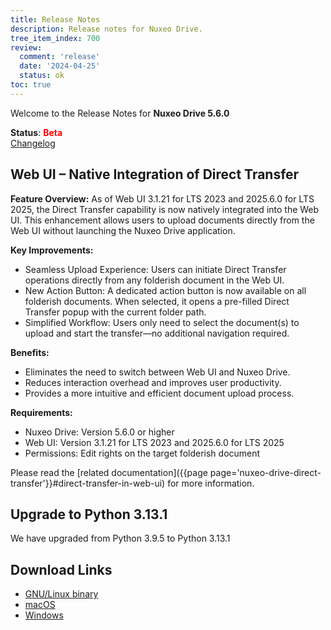 ```yaml
---
title: Release Notes
description: Release notes for Nuxeo Drive.
tree_item_index: 700
review:
  comment: 'release'
  date: '2024-04-25'
  status: ok
toc: true
---
```


Welcome to the Release Notes for **Nuxeo Drive 5.6.0**

**Status**: <font color="##ff0000">**Beta**</font> </br>
<i class="fa fa-long-arrow-right" aria-hidden="true"></i> [Changelog](https://github.com/nuxeo/nuxeo-drive/blob/master/docs/changes/5.6.0.md)

## Web UI – Native Integration of Direct Transfer

**Feature Overview:**
As of Web UI 3.1.21 for LTS 2023 and 2025.6.0 for LTS 2025, the Direct Transfer capability is now natively integrated into the Web UI. This enhancement allows users to upload documents directly from the Web UI without launching the Nuxeo Drive application.

**Key Improvements:**
* Seamless Upload Experience: Users can initiate Direct Transfer operations directly from any folderish document in the Web UI.
* New Action Button: A dedicated action button is now available on all folderish documents. When selected, it opens a pre-filled Direct Transfer popup with the current folder path.
* Simplified Workflow: Users only need to select the document(s) to upload and start the transfer—no additional navigation required.

**Benefits:**
* Eliminates the need to switch between Web UI and Nuxeo Drive.
* Reduces interaction overhead and improves user productivity.
* Provides a more intuitive and efficient document upload process.

**Requirements:**
* Nuxeo Drive: Version 5.6.0 or higher
* Web UI: Version 3.1.21 for LTS 2023 and 2025.6.0 for LTS 2025
* Permissions: Edit rights on the target folderish document

Please read the [related documentation]({{page page='nuxeo-drive-direct-transfer'}}#direct-transfer-in-web-ui) for more information.

## Upgrade to Python 3.13.1 

We have upgraded from Python 3.9.5 to Python 3.13.1 

## Download Links

- [GNU/Linux binary](https://community.nuxeo.com/static/drive-updates/release/nuxeo-drive-5.5.1-x86_64.AppImage)
- [macOS](https://community.nuxeo.com/static/drive-updates/release/nuxeo-drive-5.5.1.dmg)
- [Windows](https://community.nuxeo.com/static/drive-updates/release/nuxeo-drive-5.5.1.exe)
